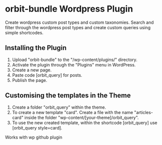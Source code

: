 # orbit-bundle Wordpress Plugin
Create wordpress custom post types and custom taxonomies. Search and filter through the wordpress post types and create custom queries using simple shortcodes. 

## Installing the Plugin
1. Upload "orbit-bundle" to the "/wp-content/plugins/" directory.
2. Activate the plugin through the "Plugins" menu in WordPress.
3. Create a new page.
4. Paste code [orbit_query] for posts. 
5. Publish the page. 

## Customising the templates in the Theme
1. Create a folder "orbit_query" within the theme.
2. To create a new template "card". Create a file with the name "articles-card" inside the folder "wp-content/[your-theme]/orbit_query".
3. To use the new created template, within the shortcode [orbit_query] use [orbit_query style=card].  

Works with wp github plugin
